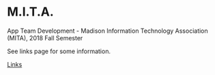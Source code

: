 # M.I.T.A.
App Team Development - Madison Information Technology Association (MITA), 2018 Fall Semester

See links page for some information.

[Links](LINKS.md)
